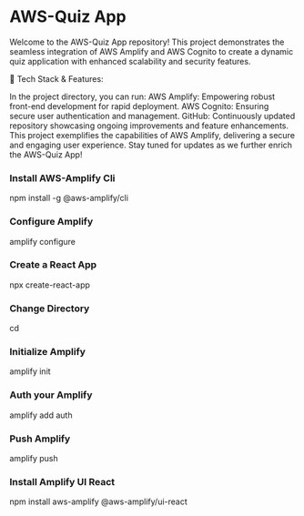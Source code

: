 # AWS-Quiz App
Welcome to the AWS-Quiz App repository! This project demonstrates the seamless integration of AWS Amplify and AWS Cognito to create a dynamic quiz application with enhanced scalability and security features.

🔧 Tech Stack & Features:

In the project directory, you can run:
AWS Amplify: Empowering robust front-end development for rapid deployment.
AWS Cognito: Ensuring secure user authentication and management.
GitHub: Continuously updated repository showcasing ongoing improvements and feature enhancements.
This project exemplifies the capabilities of AWS Amplify, delivering a secure and engaging user experience. Stay tuned for updates as we further enrich the AWS-Quiz App!

### Install AWS-Amplify Cli
npm install -g @aws-amplify/cli

### Configure Amplify
amplify configure

### Create a React App
npx create-react-app <name of your app>

### Change Directory 
cd <name of your app>

### Initialize Amplify
amplify init

### Auth your Amplify
amplify add auth

### Push Amplify
amplify push

### Install Amplify UI React
npm install aws-amplify @aws-amplify/ui-react
